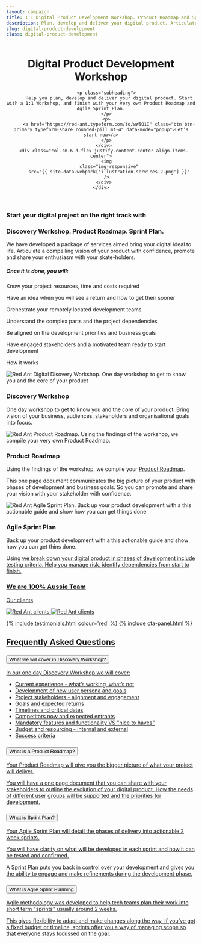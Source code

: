 ```yaml
---
layout: campaign
title: 1:1 Digital Product Development Workshop. Product Roadmap and Sprint Plan.
description: Plan, develop and deliver your digital product. Articulate a compelling vision of your idea and share your enthusiasm with your stakeholders with confidence.
slug: digital-product-development
class: digital-product-development
---
```


<header id="section-workshop-hero" class="section hero bg-gray-light default-padding">
  <div class="container">
    <div class="row">
      <div class="col-sm-6">
        <h1 class="mb-4">Digital Product
          <span class="d-block text-red-dark">Development</span>
          <span class="d-block text-red">Workshop</span>
        </h1>

        <p class="subheading">
          Help you plan, develop and deliver your digital product. Start with a 1:1 Workshop, and finish with your very own Product Roadmap and Agile Sprint Plan.
        </p>
        <p>
          <a href="https://red-ant.typeform.com/to/wW5Q1I" class="btn btn-primary typeform-share rounded-pill mt-4" data-mode="popup">Let’s start now</a>
        </p>
      </div>
      <div class="col-sm-6 d-flex justify-content-center align-items-center">
        <img
          class="img-responsive"
          src="{{ site.data.webpack['illustration-services-2.png'] }}"
        />
      </div>
    </div>

  </div>
</header>

<section id="workshop-roadmap-sprint-plan-summary" data-ga-trigger="visibility" class="summary section default-padding">
  <div class="container">
    <div class="row ">
      <div class="col-12">
        <h3>
          Start your digital project on the right track with
        </h3>
        <h3 class="text-red mb-4">
          Discovery Workshop. Product Roadmap. Sprint Plan.
        </h3>
        <p>
          We have developed a package of services aimed bring your digital ideal to life. Articulate a compelling vision of your product with confidence, promote and share your enthusiasm with your skate-holders.
        </p>
        <h5>
          Once it is done, you will:
        </h5>
      </div>
      <div class="col-md-6 dashed">
        <p class="mb-4">
          Know your project resources, time and costs required
        </p>
        <p class="mb-4">
          Have an idea when you will see a return and how to get their sooner
        </p>
        <p>
          Orchestrate your remotely located development teams
        </p>
      </div>
      <div class="col-md-6 dashed">
        <p class="mb-4">
          Understand the complex parts and the project dependencies
        </p>
        <p class="mb-4">
          Be aligned on the development priorities and business goals
        </p>
        <p>
          Have engaged stakeholders and a motivated team ready to start development
        </p>
      </div>
    </div>
  </div>
</section>

<section id="how-it-works" data-ga-trigger="visibility" class="how-it-works default-padding">
  <div class="container">
    <div class="row">
      <div class="col-12">
        <p class="h1 text-center mb-5" >How it works</p>
      </div>
    </div>
    <div class="row align-items-center pb-4">
      <div class="col-6 offset-3 col-md-5 offset-md-0 order-md-2 px-4 py-sm-4 py-lg-0">
        <img class="img-fluid" src="{{ site.data.webpack['icon-workshop.png'] }}" alt="Red Ant Digital Disovery Workshop. One day workshop to get to know you and the core of your product" />
      </div>
      <div class="col-12 col-md-7">
        <h3 class="mb-4 mt-3">Discovery Workshop</h3>
        <p>
          One day <a href="#faqs-discovery-workshop" data-toggle="collapse" data-target="#a1" aria-expanded="true" aria-controls="a1">workshop</a> to get to know you and the core of your product. Bring vision of your business, audiences, stakeholders and organisational goals into focus.
        </p>
      </div>
    </div>
    <div class="row align-items-center py-4">
      <div class="col-6 offset-3 col-md-5 offset-md-0 px-4 py-sm-4 py-lg-0">
        <img class="img-fluid" src="{{ site.data.webpack['icon-roadmap.png'] }}" alt="Red Ant Product Roadmap. Using the findings of the workshop, we compile your very own Product Roadmap." />
      </div>
      <div class="col-12 col-md-7">
        <h3 class="mb-4 mt-3 text-red-dark">Product Roadmap</h3>
        <p>
          Using the findings of the workshop, we compile your <a href="#faqs-product-roadmap" data-toggle="collapse" data-target="#a2" aria-expanded="true" aria-controls="a2">Product Roadmap</a>.
        </p>
        <p>
          This one page document communicates the big picture of your product with phases of development and business goals. So you can promote and share your vision with your stakeholder with confidence.
        </p>
      </div>
    </div>
    <div class="row align-items-center pt-4">
      <div class="col-6 offset-3 col-md-5 offset-md-0 order-md-2 px-4 py-sm-4 py-lg-0">
        <img class="img-fluid" src="{{ site.data.webpack['icon-sprint-plan.png'] }}" alt="Red Ant Agile Sprint Plan. Back up your product development with a this actionable guide and show how you can get things done " />
      </div>
      <div class="col-12 col-md-7">
        <h3  class="mb-4 mt-3 text-red"> Agile Sprint Plan</h3>
        <p>
          Back up your product development with a this actionable guide and show how you can get thins done.
        </p>
        <p>
          Using <a href="#faqs-agile-methodology" data-toggle="collapse" data-target="#a5" aria-expanded="true" aria-controls="a5"Agile methodology</a> we break down your digital product in phases of development include testing criteria. Help you manage risk, identify dependencies from start to finish.
        </p>
      </div>
    </div>
  </div>
</section>

<section id="our-clients" data-ga-trigger="visibility" class="our-clients section text-center default-padding">
  <div class="container">
    <div class="row">
      <div class="col">
        <h3 class="mb-3">We are 100% Aussie Team</h3>
        <p class="mb-5">Our clients</p>
      </div>
    </div>
    <div class="row">
      <div class="col">
        <img class="d-md-block d-none img-fluid" src="{{ site.data.webpack['client-logo-desktop.png'] }}" alt="Red Ant clients" />
        <img class="d-md-none img-fluid" src="{{ site.data.webpack['client-logo-mobile.png'] }}" alt="Red Ant clients" />
      </div>
    </div>
  </div>
</section>

{% include testimonials.html colour='red' %}
{% include cta-panel.html %}

<section id="faqs" data-ga-trigger="visibility" class="faqs default-padding">
  <div class="container ">
    <div class="row">
      <div class="col">
        <h2 class="mb-4">Frequently Asked Questions</h2>
      </div>
    </div>
    <div class="row mt-3d">
      <div class="col">
        <div class="accordion" id="workshop-faqs">
          <div class="card">
            <div class="anchor" id="faqs-discovery-workshop" ></div>
            <div class="card-header">
              <h3 class="mb-0">
                <button
                  class="btn btn-link collapsed"
                  type="button"
                  data-toggle="collapse"
                  data-target="#a1"
                  aria-expanded="true"
                  aria-controls="a1"
                  data-ga-trigger="click-faqs">
                  What we will cover in Discovery Workshop?
                </button>
              </h3>
            </div>
            <div id="a1" class="collapse" data-parent="#workshop-faqs">
              <div class="card-body ">
                <p>In our one day Discovery Workshop we will cover:</p>
                <ul>
                  <li>Current experience - what’s working, what’s not</li>
                  <li>Development of new user persona and goals</li>
                  <li>Project stakeholders - alignment and engagement</li>
                  <li>Goals and expected returns</li>
                  <li>Timelines and critical dates</li>
                  <li>Competitors now and expected entrants</li>
                  <li>Mandatory features and functionality VS "nice to haves"</li>
                  <li>Budget and resourcing - internal and external</li>
                  <li>Success criteria</li>
                </ul>
              </div>
            </div>
          </div>
          <div class="card">
            <div class="anchor" id="faqs-product-roadmap" ></div>
            <div class="card-header">
              <h3 class="mb-0">
                <button
                  class="btn btn-link collapsed"
                  type="button"
                  data-toggle="collapse"
                  data-target="#a2"
                  aria-expanded="true"
                  aria-controls="a2"
                  data-ga-trigger="click-faqs">
                  What is a Product Roadmap?
                </button>
              </h3>
            </div>
            <div id="a2" class="collapse" data-parent="#workshop-faqs">
              <div class="card-body">
                <p>Your Product Roadmap will give you the bigger picture of what your project will deliver. </p>
                <p> You will have a one page document that you can share with your stakeholders to outline the evolution of your digital product. How the needs of different user groups will be supported and the priorities for development.</p>
              </div>
            </div>
          </div>
          <div class="card">
            <div class="anchor" id="faqs-agile-sprint-plan" ></div>
            <div class="card-header" >
              <h3 class="mb-0">
                <button
                  class="btn btn-link collapsed "
                  type="button"
                  data-toggle="collapse"
                  data-target="#a4"
                  aria-expanded="true"
                  aria-controls="a4"
                  data-ga-trigger="click-faqs">
                  What is Sprint Plan?
                </button>
              </h3>
            </div>
            <div id="a4" class="collapse" data-parent="#workshop-faqs">
              <div class="card-body">
                <p>Your Agile Sprint Plan will detail the phases of delivery into actionable 2 week sprints.</p>
                <p>You will have clarity on what will be developed in each sprint and how it can be tested and confirmed.</p>
                <p> A Sprint Plan puts you back in control over your development and gives you the ability to engage and make refinements during the development phase.</p>
              </div>
            </div>
          </div>
          <div class="card" >
            <div class="anchor" id="faqs-agile-methodology" ></div>
            <div class="card-header">
              <h3 class="mb-0" >
                <button
                  class="btn btn-link  collapsed"
                  type="button"
                  data-toggle="collapse"
                  data-target="#a5"
                  aria-expanded="true"
                  aria-controls="a5"
                  data-ga-trigger="click-faqs">
                  What is Agile Sprint Planning
                </button>
              </h3>
            </div>
            <div name="a5" id="a5" class="collapse" data-parent="#workshop-faqs">
              <div class="card-body">
                <p>Agile methodology was developed to help tech teams plan their work into short term "sprints" usually around 2 weeks. </p>
                <p>This gives flexibility to adapt and make changes along the way. If you’ve got a fixed budget or timeline, sprints offer you a way of managing scope so that everyone stays focussed on the goal.</p>
              </div>
            </div>
          </div>
        </div>
      </div>
    </div>
  </div>
</section>
